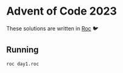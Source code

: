 # Advent of Code 2023

These solutions are written in [Roc](https://roc-lang.org) :bird:

## Running

```bash
roc day1.roc
```